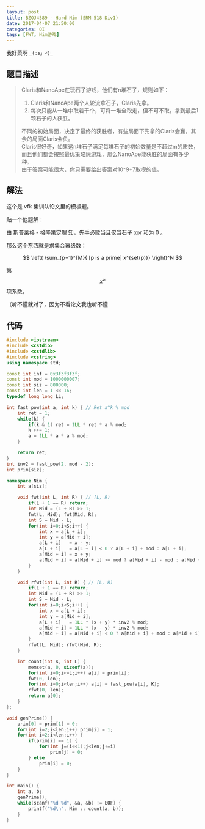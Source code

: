 ```yaml
---
layout: post
title: BZOJ4589 - Hard Nim (SRM 518 Div1)
date: 2017-04-07 21:50:00
categories: OI
tags: [FWT, Nim游戏]
---
```


我好菜啊 `_(:з」∠)_`

## 题目描述

> Claris和NanoApe在玩石子游戏，他们有n堆石子，规则如下：   
> 1. Claris和NanoApe两个人轮流拿石子，Claris先拿。   
> 2. 每次只能从一堆中取若干个，可将一堆全取走，但不可不取，拿到最后1颗石子的人获胜。   
> 
> 不同的初始局面，决定了最终的获胜者，有些局面下先拿的Claris会赢，其余的局面Claris会负。   
> Claris很好奇，如果这n堆石子满足每堆石子的初始数量是不超过m的质数，而且他们都会按照最优策略玩游戏，那么NanoApe能获胜的局面有多少种。   
> 由于答案可能很大，你只需要给出答案对10^9+7取模的值。   

## 解法

这个是 vfk 集训队论文里的模板题。

贴一个他题解：

由 斯普莱格 - 格隆第定理 知，先手必败当且仅当石子 xor 和为 0 。

那么这个东西就是求集合幂级数：

$$ \left( \sum_{p=1}^{M}{ [p is a prime] x^{set(p)}} \right)^N $$

第 $$ x^{\varnothing} $$ 项系数。

（听不懂就对了，因为不看论文我也听不懂

## 代码

```cpp
#include <iostream>
#include <cstdio>
#include <cstdlib>
#include <cstring>
using namespace std;

const int inf = 0x3f3f3f3f;
const int mod = 1000000007;
const int siz = 800000;
const int len = 1 << 16;
typedef long long LL;

int fast_pow(int a, int k) { // Ret a^k % mod
    int ret = 1;
    while(k) {
        if(k & 1) ret = 1LL * ret * a % mod;
        k >>= 1;
        a = 1LL * a * a % mod;
    }

    return ret;
}
int inv2 = fast_pow(2, mod - 2);
int prim[siz];

namespace Nim {
    int a[siz];

    void fwt(int L, int R) { // [L, R)
        if(L + 1 == R) return;
        int Mid = (L + R) >> 1;
        fwt(L, Mid); fwt(Mid, R);
        int S = Mid - L;
        for(int i=0;i<S;i++) {
            int x = a[L + i];
            int y = a[Mid + i];
            a[L + i]   = x - y;
            a[L + i]   = a[L + i] < 0 ? a[L + i] + mod : a[L + i];
            a[Mid + i] = x + y;
            a[Mid + i] = a[Mid + i] >= mod ? a[Mid + i] - mod : a[Mid + i];
        }
    }

    void rfwt(int L, int R) { // [L, R)
        if(L + 1 == R) return;
        int Mid = (L + R) >> 1;
        int S = Mid - L;
        for(int i=0;i<S;i++) {
            int x = a[L + i];
            int y = a[Mid + i];
            a[L + i]   = 1LL * (x + y) * inv2 % mod;
            a[Mid + i] = 1LL * (x - y) * inv2 % mod;
            a[Mid + i] = a[Mid + i] < 0 ? a[Mid + i] + mod : a[Mid + i];
        }
        rfwt(L, Mid); rfwt(Mid, R);
    }

    int count(int K, int L) {
        memset(a, 0, sizeof(a));
        for(int i=0;i<=L;i++) a[i] = prim[i];
        fwt(0, len);
        for(int i=0;i<len;i++) a[i] = fast_pow(a[i], K);
        rfwt(0, len);
        return a[0];
    }
};

void genPrime() {
    prim[0] = prim[1] = 0;
    for(int i=2;i<len;i++) prim[i] = 1;
    for(int i=2;i<len;i++) {
        if(prim[i] == 1) {
            for(int j=(i<<1);j<len;j+=i)
                prim[j] = 0;
        } else
            prim[i] = 0;
    }
}

int main() {
    int a, b;
    genPrime();
    while(scanf("%d %d", &a, &b) != EOF) {
        printf("%d\n", Nim :: count(a, b));
    }
}
```

